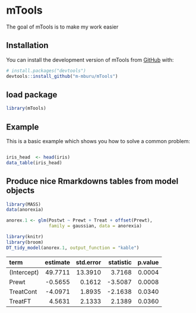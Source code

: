 
<!-- README.md is generated from README.Rmd. Please edit that file -->

# mTools

<!-- badges: start -->
<!-- badges: end -->

The goal of mTools is to make my work easier

## Installation

You can install the development version of mTools from
[GitHub](https://github.com/) with:

``` r
# install.packages("devtools")
devtools::install_github("m-mburu/mTools")
```

## load package

``` r
library(mTools)
```

## Example

This is a basic example which shows you how to solve a common problem:

``` r

iris_head  <- head(iris)
data_table(iris_head)
```

## Produce nice Rmarkdowns tables from model objects

``` r
library(MASS)
data(anorexia)

anorex.1 <- glm(Postwt ~ Prewt + Treat + offset(Prewt),
                family = gaussian, data = anorexia)

library(knitr)
library(broom)
DT_tidy_model(anorex.1, output_function = "kable")
```

| term        | estimate | std.error | statistic | p.value |
|:------------|---------:|----------:|----------:|--------:|
| (Intercept) |  49.7711 |   13.3910 |    3.7168 |  0.0004 |
| Prewt       |  -0.5655 |    0.1612 |   -3.5087 |  0.0008 |
| TreatCont   |  -4.0971 |    1.8935 |   -2.1638 |  0.0340 |
| TreatFT     |   4.5631 |    2.1333 |    2.1389 |  0.0360 |
